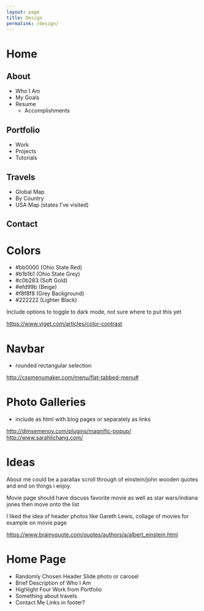 ```yaml
---
layout: page
title: Design
permalink: /design/
---
```


# Home

## About
- Who I Am
- My Goals
- Resume
    - Accomplishments

## Portfolio
- Work
- Projects
- Tutorials

## Travels
- Global Map
- By Country
- USA Map (states I've visited)

## Contact



# Colors
- \#bb0000 (Ohio State Red)
- \#b1b1b1 (Ohio State Grey)
- \#c0b283 (Soft Gold)
- \#efd99b (Beige)
- \#f8f8f8 (Grey Background)
- \#222222 (Lighter Black)

Include options to toggle to dark mode, not sure where to put this yet

https://www.viget.com/articles/color-contrast



# Navbar
- rounded rectangular selection 

http://cssmenumaker.com/menu/flat-tabbed-menu#



# Photo Galleries
- include as html with blog pages or separately as links

http://dimsemenov.com/plugins/magnific-popup/
http://www.sarahlichang.com/



# Ideas 

About me could be a parallax scroll through of einstein/john wooden quotes and end on things i enjoy. 

Movie page should have discuss favorite movie as well as star wars/indiana jones then move onto the list

I liked the idea of header photos like Gareth Lewis, collage of movies for example on movie page

https://www.brainyquote.com/quotes/authors/a/albert_einstein.html



# Home Page
- Randomly Chosen Header Slide photo or carosel
- Brief Description of Who I Am
- Highlight Four Work from Portfolio
- Something about travels
- Contact Me Links in footer?